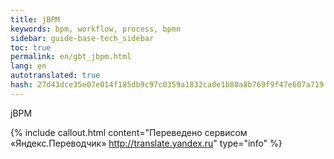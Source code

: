 ```yaml
--- 
title: jBPM 
keywords: bpm, workflow, process, bpmn 
sidebar: guide-base-tech_sidebar 
toc: true 
permalink: en/gbt_jbpm.html 
lang: en 
autotranslated: true 
hash: 27d43dce35e07e014f185db9c97c0359a1832ca0e1b80a8b769f9f47e607a719 
--- 
```


jBPM


{% include callout.html content="Переведено сервисом «Яндекс.Переводчик» <http://translate.yandex.ru>" type="info" %}